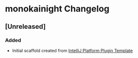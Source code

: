<!-- Keep a Changelog guide -> https://keepachangelog.com -->

# monokainight Changelog

## [Unreleased]
### Added
- Initial scaffold created from [IntelliJ Platform Plugin Template](https://github.com/JetBrains/intellij-platform-plugin-template)

